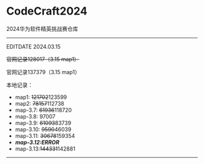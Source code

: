 # CodeCraft2024
2024华为软件精英挑战赛仓库

---------------------------
EDITDATE 2024.03.15

~~官网记录128017（3.15 map1）~~

官网记录137379（3.15 map1）

本地记录：

- map1: ~~121702~~123599
- map2: ~~78157~~112738
- map-3.7: ~~61936~~118720
- map-3.8: 97007
- map-3.9: ~~61093~~83739
- map-3.10: ~~9590~~46039
- map-3.11: ~~30678~~159354
- ***map-3.12:ERROR***
- map-3.13:~~144331~~142881

----------------
